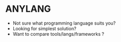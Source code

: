 # ANYLANG
- Not sure what programming language suits you? 
- Looking for simplest solution?
- Want to compare tools/langs/frameworks ?

